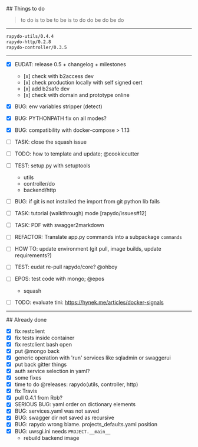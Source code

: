 
## Things to do

> to do is to be
> to be is to do
> do be do be do 

---

```bash
rapydo-utils/0.4.4
rapydo-http/0.2.8
rapydo-controller/0.3.5
```

---

- [x] EUDAT: release 0.5 + changelog + milestones
    - [x] check with b2access dev
    - [x] check production locally with self signed cert
    - [x] add b2safe dev
    - [x] check with domain and prototype online
- [x] BUG: env variables stripper (detect)
- [x] BUG: PYTHONPATH fix on all modes?
- [x] BUG: compatibility with docker-compose > 1.13
- [ ] TASK: close the squash issue
- [ ] TODO: how to template and update; @cookiecutter
- [ ] TEST: setup.py with setuptools
    + utils
    + controller/do
    + backend/http
- [ ] BUG: if git is not installed the import from git python lib fails
- [ ] TASK: tutorial (walkthrough) mode [rapydo/issues#12]
- [ ] TASK: PDF with swagger2markdown
- [ ] REFACTOR: Translate app.py commands into a subpackage `commands`
- [ ] HOW TO: update environment (git pull, image builds, update requirements?)
- [ ] TEST: eudat re-pull rapydo/core? @ohboy
- [ ] EPOS: test code with mongo; @epos
    + squash
- [ ] TODO: evaluate tini: https://hynek.me/articles/docker-signals


---

## Already done

- [x] fix restclient
- [x] fix tests inside container
- [x] fix restclient bash open
- [x] put @mongo back
- [x] generic operation with 'run' services like sqladmin or swaggerui
- [x] put back gitter things
- [x] auth service selection in yaml?
- [x] some fixes
- [x] time to do @releases: rapydo(utils, controller, http)
- [x] fix Travis
- [x] pull 0.4.1 from Rob?
- [x] SERIOUS BUG: yaml order on dictionary elements
- [x] BUG: services.yaml was not saved
- [x] BUG: swagger dir not saved as recursive
- [x] BUG: rapydo wrong blame. projects_defaults.yaml position
- [x] BUG: uwsgi.ini needs `PROJECT.__main__`
    - rebuild backend image
